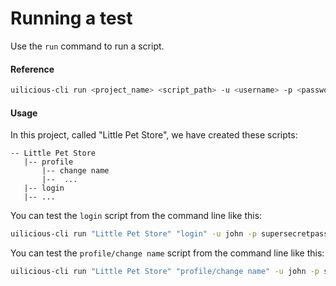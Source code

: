 # Running a test

Use the `run` command to run a script.

#### Reference

```bash
uilicious-cli run <project_name> <script_path> -u <username> -p <password>
```
#### Usage

In this project, called "Little Pet Store", we have created these scripts:
```
-- Little Pet Store
   |-- profile
       |-- change name
       |--  ...
   |-- login
   |-- ...
```

You can test the `login` script from the command line like this:
```bash
uilicious-cli run "Little Pet Store" "login" -u john -p supersecretpassword
```

You can test the `profile/change name` script from the command line like this:
```bash
uilicious-cli run "Little Pet Store" "profile/change name" -u john -p supersecretpassword
```
